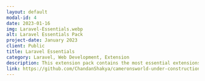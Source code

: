 ```yaml
---
layout: default
modal-id: 4
date: 2023-01-16
img: Laravel-Essentials.webp
alt: Laravel Essentials Pack
project-date: January 2023
client: Public
title: Laravel Essentials
category: Laravel, Web Development, Extension
description: This extension pack contains the most essential extensions for Laravel development.<br><a href="https://marketplace.visualstudio.com/items?itemName=ZXY-CC-3ag13.laravel-essentials">VS Code Marketplace Link</a>
link: https://github.com/ChandanShakya/cameronsworld-under-construction-extract
---
```

